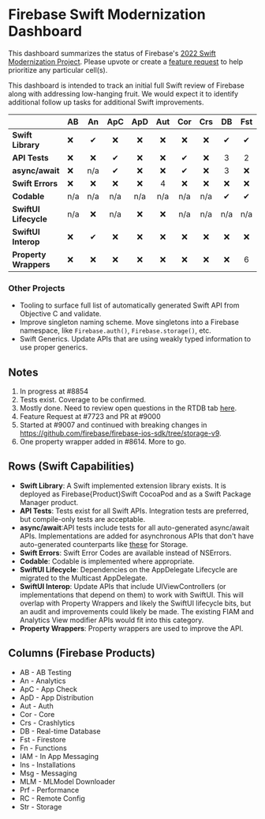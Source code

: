 # Firebase Swift Modernization Dashboard

This dashboard summarizes the status of Firebase's [2022 Swift Modernization Project](Roadmap.md).
Please upvote or create a [feature request](https://github.com/firebase/firebase-ios-sdk/issues)
to help prioritize any particular cell(s).

This dashboard is intended to track an initial full Swift review of Firebase along with addressing low-hanging fruit. We would expect it to identify additional follow up
tasks for additional Swift improvements.

|                       | AB  | An     | ApC    | ApD    | Aut    | Cor    | Crs    | DB     | Fst    | Fn     | IAM    | Ins    | Msg    | MLM    | Prf    | RC     |    Str |
|   :---                | :--- | :----: | :----: | :----: | :----: | :----: | :----: | :----: | :----: | :----: | :----: | :----: | :----: | :----: | :----: | :----: | :----: |
| **Swift Library**     | ❌   |   ✔   | ❌     |❌     | ❌     | ❌     | ❌      |  ✔     |  ✔    | 1      |  ✔     | ❌    | ❌     | ✔      | ❌     | ❌    | ✔     |
| **API Tests**         | ❌   |  ❌    |  ✔    |❌     | ❌     | ✔       | ❌     | 3      | 2     |  ✔     | 2      | ✔      | ❌     | 2      | ❌    |  ✔     | ✔    |
| **async/await**       | ❌   |  n/a   |  ✔    |❌     | ❌     |  ✔      | ❌     | 3     | ❌     |  ✔     | ❌     | ❌    | ❌     | ❌    | ❌     |  ✔    | ✔    |
| **Swift Errors**      |  ❌  |  ❌    | ❌    |❌     | 4      | ❌     | ❌     | ❌     | ❌    | ❌     | ❌     | ❌    | ❌     | ✔      | ❌     | ❌   | 5   |
| **Codable**           | n/a  | n/a     | n/a   |n/a    | n/a     | n/a    |n/a     |  ✔     |  ✔     | 1      | n/a     | n/a   | ❌     | n/a    | n/a    |  ❌  |n/a   |
| **SwiftUI Lifecycle** | n/a  |  ❌    | n/a    |❌     | ❌     | n/a    |n/a     | n/a    | n/a    | n/a     | n/a    | n/a   | ❌     | n/a    | n/a    | n/a   |n/a  |
| **SwiftUI Interop**   | ❌   |  ✔     | ❌     |❌    | ❌     | ❌     |❌      | ❌     | ❌    | ❌     | ✔      | ❌    | ❌     | ❌    | ❌     | ❌    |n/a  |
| **Property Wrappers** |  ❌  |  ❌    | ❌    |❌     | ❌     | ❌     | ❌     | ❌     | 6     | ❌     | ❌     | ❌    | ❌     | ❌    | ❌     | ❌   |❌     |

### Other Projects
- Tooling to surface full list of automatically generated Swift API from Objective C and validate.
- Improve singleton naming scheme. Move singletons into a Firebase namespace, like `Firebase.auth()`, `Firebase.storage()`, etc.
- Swift Generics. Update APIs that are using weakly typed information to use proper generics.

## Notes
1. In progress at #8854
2. Tests exist. Coverage to be confirmed.
3. Mostly done. Need to review open questions in the RTDB tab [here](https://docs.google.com/spreadsheets/d/1HS4iJBtTHA9E01VrcsiVn_GVOa7KOCcn5LNw3sWlGoU/edit#gid=75586175).
4. Feature Request at #7723 and PR at #9000
5. Started at #9007 and continued with breaking changes in https://github.com/firebase/firebase-ios-sdk/tree/storage-v9.
6. One property wrapper added in #8614. More to go.

## Rows (Swift Capabilities)
* **Swift Library**: A Swift implemented extension library exists. It is deployed as Firebase{Product}Swift CocoaPod and as a Swift Package Manager product.
* **API Tests**: Tests exist for all Swift APIs. Integration tests are preferred, but compile-only tests are acceptable.
* **async/await**:API tests include tests for all auto-generated async/await APIs. Implementations are added for
asynchronous APIs that don't have auto-generated counterparts like
[these](https://github.com/firebase/firebase-ios-sdk/blob/master/FirebaseStorageSwift/Tests/Integration/StorageAsyncAwait.swift)
for Storage.
* **Swift Errors**: Swift Error Codes are available instead of NSErrors.
* **Codable**: Codable is implemented where appropriate.
* **SwiftUI Lifecycle**: Dependencies on the AppDelegate Lifecycle are migrated to the Multicast AppDelegate.
* **SwiftUI Interop**: Update APIs that include UIViewControllers (or implementations that depend on them) to work with SwiftUI. This will overlap with
Property Wrappers and likely the SwiftUI lifecycle bits, but an audit and improvements could likely be made. The existing FIAM and Analytics View modifier
APIs would fit into this category.
* **Property Wrappers**: Property wrappers are used to improve the API.

## Columns (Firebase Products)
* AB - AB Testing
* An - Analytics
* ApC - App Check
* ApD - App Distribution
* Aut - Auth
* Cor - Core
* Crs - Crashlytics
* DB - Real-time Database
* Fst - Firestore
* Fn - Functions
* IAM - In App Messaging
* Ins - Installations
* Msg - Messaging
* MLM - MLModel Downloader
* Prf - Performance
* RC - Remote Config
* Str - Storage
